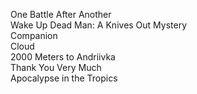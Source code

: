 One Battle After Another     
Wake Up Dead Man: A Knives Out Mystery    
Companion    
Cloud    
2000 Meters to Andriivka     
Thank You Very Much    
Apocalypse in the Tropics     
